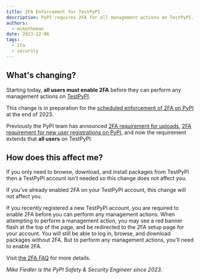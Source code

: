 ```yaml
---
title: 2FA Enforcement for TestPyPI
description: PyPI requires 2FA for all management actions on TestPyPI.
authors:
  - miketheman
date: 2023-12-06
tags:
  - 2fa
  - security
---
```


## What's changing?

Starting today, **all users must enable 2FA**
before they can perform any management actions on [TestPyPI](https://test.pypi.org/).

This change is in preparation for the
[scheduled enforcement of 2FA on PyPI](2023-05-25-securing-pypi-with-2fa.md)
at the end of 2023.

Previously the PyPI team has announced
[2FA requirement for uploads](2023-06-01-2fa-enforcement-for-upload.md),
[2FA requirement for new user registrations on PyPI](2023-08-08-2fa-enforcement-for-new-users.md),
and now the requirement extends that **all users** on TestPyPI.

## How does this affect me?

If you only need to browse, download, and install packages from TestPyPI
then a TestPyPI account isn't needed so this change does not affect you.

If you've already enabled 2FA on your TestPyPI account,
this change will not affect you.

If you recently registered a new TestPyPI account,
you are required to enable 2FA before you can perform any management actions.
When attempting to perform a management action,
you may see a red banner flash at the top of the page,
and be redirected to the 2FA setup page for your account.
You will still be able to log in, browse, and download packages without 2FA.
But to perform any management actions, you'll need to enable 2FA.

Visit [the 2FA FAQ](https://pypi.org/help/#twofa) for more details.

_Mike Fiedler is the PyPI Safety & Security Engineer since 2023._
